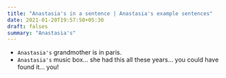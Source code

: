 ```yaml
---
title: "Anastasia's in a sentence | Anastasia's example sentences"
date: 2021-01-20T19:57:50+05:30
draft: falses
summary: "Anastasia's"
---
```

- `Anastasia's` grandmother is in paris.
- `Anastasia's` music box... she had this all these years... you could have found it... you!
                 
